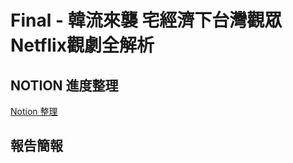 # Final - 韓流來襲 宅經濟下台灣觀眾Netflix觀劇全解析
## NOTION 進度整理
<a href="https://petalite-justice-4cb.notion.site/Final-Netflix-ca70a86d209a462395ab25c143d823fa" target="_blank">Notion 整理</a>


## 報告簡報
